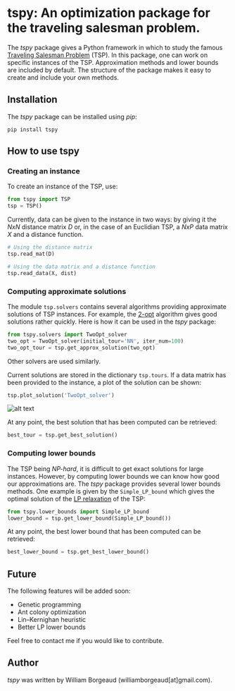 # tspy: An optimization package for the traveling salesman problem.
The *tspy* package gives a Python framework in which to study the famous [Traveling Salesman Problem](https://en.wikipedia.org/wiki/Travelling_salesman_problem) (TSP). In this package, one can work on specific instances of the TSP. Approximation methods and lower bounds are included by default. The structure of the package makes it easy to create and include your own methods.

## Installation
The *tspy*  package can be installed using *pip*:
```
pip install tspy
```

## How to use tspy
### Creating an instance
To create an instance of the TSP, use:
```python
from tspy import TSP
tsp = TSP()
```
Currently, data can be given to the instance in two ways: by giving it the *NxN* distance matrix *D* or, in the case of an Euclidian TSP, a *NxP* data matrix *X* and a distance function.
```python
# Using the distance matrix
tsp.read_mat(D)

# Using the data matrix and a distance function
tsp.read_data(X, dist)
```

### Computing approximate solutions
The module `tsp.solvers` contains several algorithms providing approximate solutions of TSP instances. For example, the [2-opt](https://en.wikipedia.org/wiki/2-opt) algorithm gives good solutions rather quickly. Here is how it can be used in the *tspy* package:
```python
from tspy.solvers import TwoOpt_solver
two_opt = TwoOpt_solver(initial_tour='NN', iter_num=100)
two_opt_tour = tsp.get_approx_solution(two_opt)
```
Other solvers are used similarly.

Current solutions are stored in the dictionary `tsp.tours`. If a data matrix has been provided to the instance, a plot of the solution can be shown:
```python
tsp.plot_solution('TwoOpt_solver')
```
![alt text](https://github.com/wborgeaud/tspy/blob/master/images/two_opt_sol.jpg)

At any point, the best solution that has been computed can be retrieved:
```python
best_tour = tsp.get_best_solution()
```

### Computing lower bounds
The TSP being *NP-hard*, it is difficult to get exact solutions for large instances. However, by computing lower bounds we can know how good our approximations are. The *tspy* package provides several lower bounds methods. One example is given by the `Simple_LP_bound` which gives the optimal solution of the [LP relaxation](https://en.wikipedia.org/wiki/Linear_programming_relaxation) of the TSP:
```python
from tspy.lower_bounds import Simple_LP_bound
lower_bound = tsp.get_lower_bound(Simple_LP_bound())
```
At any point, the best lower bound that has been computed can be retrieved:
```python
best_lower_bound = tsp.get_best_lower_bound()
```

## Future
The following features will be added soon:
- Genetic programming 
- Ant colony optimization
- Lin–Kernighan heuristic
- Better LP lower bounds

Feel free to contact me if you would like to contribute.


## Author
*tspy* was written by William Borgeaud (williamborgeaud[at]gmail.com).
